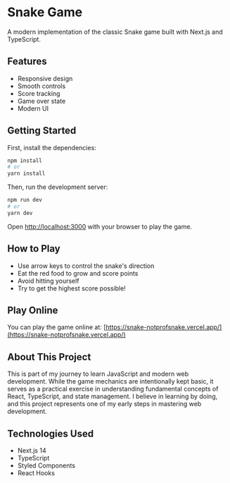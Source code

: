 # Snake Game

A modern implementation of the classic Snake game built with Next.js and TypeScript.

## Features

- Responsive design
- Smooth controls
- Score tracking
- Game over state
- Modern UI

## Getting Started

First, install the dependencies:

```bash
npm install
# or
yarn install
```

Then, run the development server:

```bash
npm run dev
# or
yarn dev
```

Open [http://localhost:3000](http://localhost:3000) with your browser to play the game.

## How to Play

- Use arrow keys to control the snake's direction
- Eat the red food to grow and score points
- Avoid hitting yourself
- Try to get the highest score possible!

## Play Online

You can play the game online at: [https://snake-notprofsnake.vercel.app/](https://snake-notprofsnake.vercel.app/)

## About This Project

This is part of my journey to learn JavaScript and modern web development. While the game mechanics are intentionally kept basic, it serves as a practical exercise in understanding fundamental concepts of React, TypeScript, and state management. I believe in learning by doing, and this project represents one of my early steps in mastering web development.

## Technologies Used

- Next.js 14
- TypeScript
- Styled Components
- React Hooks 